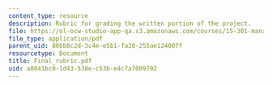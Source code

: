 ```yaml
---
content_type: resource
description: Rubric for grading the written portion of the project.
file: https://ol-ocw-studio-app-qa.s3.amazonaws.com/courses/15-301-managerial-psychology-laboratory-fall-2004/a8041bc01d43538ec53be4c7a7009702_Final_rubric.pdf
file_type: application/pdf
parent_uid: 80bb8c2d-3c4e-e5b1-fa20-255ae124007f
resourcetype: Document
title: Final_rubric.pdf
uid: a8041bc0-1d43-538e-c53b-e4c7a7009702
---
```

